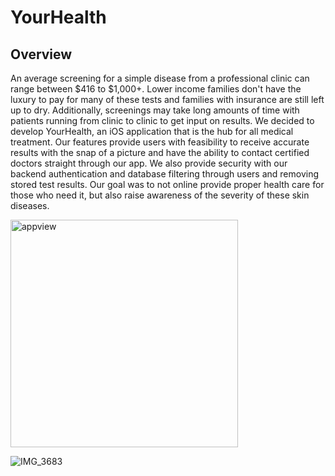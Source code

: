 # YourHealth

## Overview
An average screening for a simple disease from a professional clinic can range between $416 to $1,000+. Lower income families don't have the luxury to pay for many of these tests and families with insurance are still left up to dry. Additionally, screenings may take long amounts of time with patients running from clinic to clinic to get input on results. We decided to develop YourHealth, an iOS application that is the hub for all medical treatment. Our features provide users with feasibility to receive accurate results with the snap of a picture and have the ability to contact certified doctors straight through our app. We also provide security with our backend authentication and database filtering through users and removing stored test results. Our goal was to not online provide proper health care for those who need it, but also raise awareness of the severity of these skin diseases.


<img width="364" alt="appview" src="https://user-images.githubusercontent.com/22282701/58344066-96b8a700-7e09-11e9-8d6c-bab0985c886b.jpeg">

![IMG_3683](https://user-images.githubusercontent.com/22282701/58344066-96b8a700-7e09-11e9-8d6c-bab0985c886b.jpeg)


